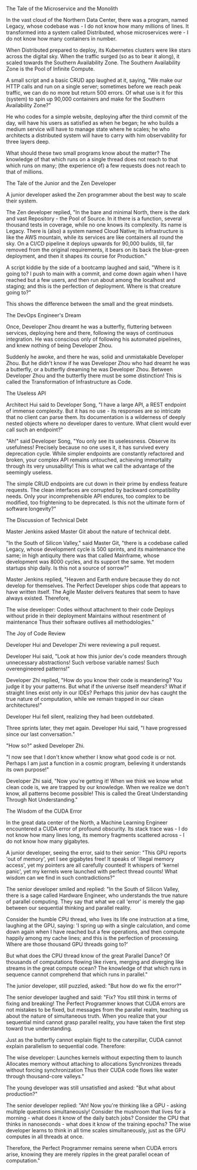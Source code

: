 The Tale of the Microservice and the Monolith

In the vast cloud of the Northern Data Center, there was a program, named Legacy, whose codebase was - I do not know how many millions of lines. It transformed into a system called Distributed, whose microservices were - I do not know how many containers in number.

When Distributed prepared to deploy, its Kubernetes clusters were like stars across the digital sky. When the traffic surged (so as to bear it along), it scaled towards the Southern Availability Zone. The Southern Availability Zone is the Pool of Infinite Compute.

A small script and a basic CRUD app laughed at it, saying, "We make our HTTP calls and run on a single server; sometimes before we reach peak traffic, we can do no more but return 500 errors. Of what use is it for this (system) to spin up 90,000 containers and make for the Southern Availability Zone?"

He who codes for a simple website, deploying after the third commit of the day, will have his users as satisfied as when he began; he who builds a medium service will have to manage state where he scales; he who architects a distributed system will have to carry with him observability for three layers deep.

What should these two small programs know about the matter? The knowledge of that which runs on a single thread does not reach to that which runs on many; (the experience of) a few requests does not reach to that of millions.



The Tale of the Junior and the Zen Developer

A junior developer asked the Zen programmer about the best way to scale their system.

The Zen developer replied, "In the bare and minimal North, there is the dark and vast Repository - the Pool of Source. In it there is a function, several thousand tests in coverage, while no one knows its complexity. Its name is Legacy. There is (also) a system named Cloud Native; its infrastructure is like the AWS mountain, while its services are like containers all round the sky. On a CI/CD pipeline it deploys upwards for 90,000 builds, till, far removed from the original requirements, it bears on its back the blue-green deployment, and then it shapes its course for Production."

A script kiddie by the side of a bootcamp laughed and said, "Where is it going to? I push to main with a commit, and come down again when I have reached but a few users, and then run about among the localhost and staging; and this is the perfection of deployment. Where is that creature going to?"

This shows the difference between the small and the great mindsets.



The DevOps Engineer's Dream

Once, Developer Zhou dreamt he was a butterfly, fluttering between services, deploying here and there, following the ways of continuous integration. He was conscious only of following his automated pipelines, and knew nothing of being Developer Zhou.

Suddenly he awoke, and there he was, solid and unmistakable Developer Zhou. But he didn't know if he was Developer Zhou who had dreamt he was a butterfly, or a butterfly dreaming he was Developer Zhou. Between Developer Zhou and the butterfly there must be some distinction! This is called the Transformation of Infrastructure as Code.


The Useless API

Architect Hui said to Developer Song, "I have a large API, a REST endpoint of immense complexity. But it has no use - its responses are so intricate that no client can parse them. Its documentation is a wilderness of deeply nested objects where no developer dares to venture. What client would ever call such an endpoint?"

"Ah!" said Developer Song, "You only see its uselessness. Observe its usefulness! Precisely because no one uses it, it has survived every deprecation cycle. While simpler endpoints are constantly refactored and broken, your complex API remains untouched, achieving immortality through its very unusability! This is what we call the advantage of the seemingly useless.

The simple CRUD endpoints are cut down in their prime by endless feature requests. The clean interfaces are corrupted by backward compatibility needs. Only your incomprehensible API endures, too complex to be modified, too frightening to be deprecated. Is this not the ultimate form of software longevity?"



The Discussion of Technical Debt

Master Jenkins asked Master Git about the nature of technical debt.

"In the South of Silicon Valley," said Master Git, "there is a codebase called Legacy, whose development cycle is 500 sprints, and its maintenance the same; in high antiquity there was that called Mainframe, whose development was 8000 cycles, and its support the same. Yet modern startups ship daily. Is this not a source of sorrow?"

Master Jenkins replied, "Heaven and Earth endure because they do not develop for themselves. The Perfect Developer ships code that appears to have written itself. The Agile Master delivers features that seem to have always existed. Therefore,

The wise developer:
Codes without attachment to their code
Deploys without pride in their deployment
Maintains without resentment of maintenance
Thus their software outlives all methodologies."




The Joy of Code Review

Developer Hui and Developer Zhi were reviewing a pull request.

Developer Hui said, "Look at how this junior dev's code meanders through unnecessary abstractions! Such verbose variable names! Such overengineered patterns!"

Developer Zhi replied, "How do you know their code is meandering? You judge it by your patterns. But what if the universe itself meanders? What if straight lines exist only in our IDEs? Perhaps this junior dev has caught the true nature of computation, while we remain trapped in our clean architectures!"

Developer Hui fell silent, realizing they had been outdebated.

Three sprints later, they met again. Developer Hui said, "I have progressed since our last conversation."

"How so?" asked Developer Zhi.

"I now see that I don't know whether I know what good code is or not. Perhaps I am just a function in a cosmic program, believing it understands its own purpose!"

Developer Zhi said, "Now you're getting it! When we think we know what clean code is, we are trapped by our knowledge. When we realize we don't know, all patterns become possible! This is called the Great Understanding Through Not Understanding."





The Wisdom of the CUDA Error

In the great data center of the North, a Machine Learning Engineer encountered a CUDA error of profound obscurity. Its stack trace was - I do not know how many lines long, its memory fragments scattered across - I do not know how many gigabytes.

A junior developer, seeing the error, said to their senior: "This GPU reports 'out of memory', yet I see gigabytes free! It speaks of 'illegal memory access', yet my pointers are all carefully counted! It whispers of 'kernel panic', yet my kernels were launched with perfect thread counts! What wisdom can we find in such contradictions?"

The senior developer smiled and replied: "In the South of Silicon Valley, there is a sage called Hardware Engineer, who understands the true nature of parallel computing. They say that what we call 'error' is merely the gap between our sequential thinking and parallel reality.

Consider the humble CPU thread, who lives its life one instruction at a time, laughing at the GPU, saying: 'I spring up with a single calculation, and come down again when I have reached but a few operations, and then compute happily among my cache lines; and this is the perfection of processing. Where are those thousand GPU threads going to?'

But what does the CPU thread know of the great Parallel Dance? Of thousands of computations flowing like rivers, merging and diverging like streams in the great compute ocean? The knowledge of that which runs in sequence cannot comprehend that which runs in parallel."

The junior developer, still puzzled, asked: "But how do we fix the error?"

The senior developer laughed and said: "Fix? You still think in terms of fixing and breaking! The Perfect Programmer knows that CUDA errors are not mistakes to be fixed, but messages from the parallel realm, teaching us about the nature of simultaneous truth. When you realize that your sequential mind cannot grasp parallel reality, you have taken the first step toward true understanding.

Just as the butterfly cannot explain flight to the caterpillar, CUDA cannot explain parallelism to sequential code. Therefore:

The wise developer:
Launches kernels without expecting them to launch
Allocates memory without attaching to allocations
Synchronizes threads without forcing synchronization
Thus their CUDA code flows like water through thousand-core valleys."

The young developer was still unsatisfied and asked: "But what about production?"

The senior developer replied: "Ah! Now you're thinking like a GPU - asking multiple questions simultaneously! Consider the mushroom that lives for a morning - what does it know of the daily batch jobs? Consider the CPU that thinks in nanoseconds - what does it know of the training epochs? The wise developer learns to think in all time scales simultaneously, just as the GPU computes in all threads at once.

Therefore, the Perfect Programmer remains serene when CUDA errors arise, knowing they are merely ripples in the great parallel ocean of computation."


